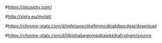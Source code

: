 #https://opusiptv.com/

#http://siptv.eu/mylist/

#https://chrome-stats.com/d/imleiiaoeclikefimmcdkjabjbpcdgaj/download

#https://chrome-stats.com/d/ljlbjphabegiojnpabajpkklkafcphgm/source



